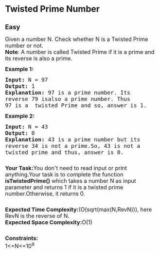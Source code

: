 # Twisted Prime Number
## Easy
<div class="problems_problem_content__Xm_eO"><p><span style="font-size:18px">Given a number N. Check whether N is a Twisted Prime number or not.<br>
<strong>Note</strong>: A number is called Twisted Prime if it is a prime and its reverse is also a prime.</span></p>

<p><span style="font-size:18px"><strong>Example 1:</strong></span></p>

<pre><span style="font-size:18px"><strong>Input:</strong> N = 97
<strong>Output:</strong> 1
<strong>Explanation:</strong> 97 is a prime number. Its 
reverse 79 isalso a prime number. Thus 
97 is a  twisted Prime and so, answer is 1.</span></pre>

<p><span style="font-size:18px"><strong>Example 2:</strong></span></p>

<pre><span style="font-size:18px"><strong>Input:</strong> N = 43
<strong>Output:</strong> 0
<strong>Explanation:</strong> 43 is a prime number but its 
reverse 34 is not a prime.So, 43 is not a 
twisted prime and thus, answer is 0.</span></pre>

<p><br>
<span style="font-size:18px"><strong>Your Task:</strong>You don't need to read input or print anything.Your task is to complete the function <strong>isTwistedPrime()</strong> which takes a number N as input parameter and returns 1 if it is a twisted prime number.Otherwise, it returns 0.</span></p>

<p><br>
<span style="font-size:18px"><strong>Expected Time Complexity:</strong>(O(sqrt(max(N,RevN))), here RevN is the reverse of N.<br>
<strong>Expected Space Complexity:</strong>O(1)</span></p>

<p><br>
<span style="font-size:18px"><strong>Constraints:</strong><br>
1&lt;=N&lt;=10<sup>9</sup></span></p>
</div>